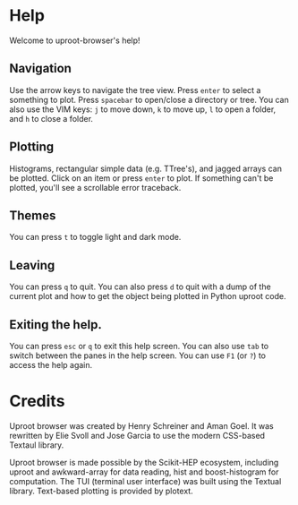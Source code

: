 # Help

Welcome to uproot-browser's help!

## Navigation

Use the arrow keys to navigate the tree view. Press `enter` to select a
something to plot. Press `spacebar` to open/close a directory or tree. You can
also use the VIM keys: `j` to move down, `k` to move up, `l` to open a folder,
and `h` to close a folder.

## Plotting

Histograms, rectangular simple data (e.g. TTree's), and jagged arrays can
be plotted. Click on an item or press `enter` to plot. If something can't
be plotted, you'll see a scrollable error traceback.

## Themes

You can press `t` to toggle light and dark mode.

## Leaving

You can press `q` to quit. You can also press `d` to quit with a dump of the
current plot and how to get the object being plotted in Python uproot code.

## Exiting the help.

You can press `esc` or `q` to exit this help screen. You can also use `tab` to
switch between the panes in the help screen. You can use `F1` (or `?`) to access
the help again.

# Credits

Uproot browser was created by Henry Schreiner and Aman Goel. It was rewritten
by Elie Svoll and Jose Garcia to use the modern CSS-based Textaul library.

Uproot browser is made possible by the Scikit-HEP ecosystem, including uproot
and awkward-array for data reading, hist and boost-histogram for computation.
The TUI (terminal user interface) was built using the Textual library.
Text-based plotting is provided by plotext.
